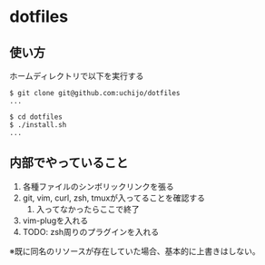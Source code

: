 # dotfiles

## 使い方

ホームディレクトリで以下を実行する

```shell-session
$ git clone git@github.com:uchijo/dotfiles
...

$ cd dotfiles
$ ./install.sh
...
```

## 内部でやっていること

1. 各種ファイルのシンボリックリンクを張る
2. git, vim, curl, zsh, tmuxが入ってることを確認する
   1. 入ってなかったらここで終了
3. vim-plugを入れる
4. TODO: zsh周りのプラグインを入れる

※既に同名のリソースが存在していた場合、基本的に上書きはしない。
